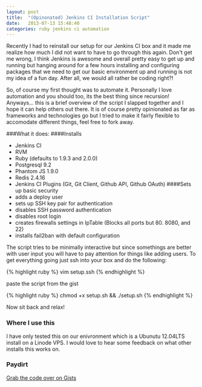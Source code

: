 ```yaml
---
layout: post
title:  "(Opinonated) Jenkins CI Installation Script"
date:   2013-07-13 15:48:40
categories: ruby jenkins ci automation
---
```

Recently I had to reinstall our setup for our Jenkins CI box and it made me
realize how much I did not want to have to go through this again. Don't get me
wrong, I think Jenkins is awesome and overall pretty easy to get up and running
but hanging around for a few hours installing and configuring packages that we
need to get our basic environment up and running is not my idea of a fun day.
After all, we would all rather be coding right?!

So, of course my first thought was to automate it. Personally I love automation
and you should too, its the best thing since recursion! Anyways... this is a
brief overview of the script I slapped together and I hope it can help others
out there. It is of course pretty opinionated as far as frameworks and
technologies go but I tried to make it fairly flexible to accomodate different
things, feel free to fork away.

###What it does:
####Installs
* Jenkins CI
* RVM
* Ruby (defaults to 1.9.3 and 2.0.0)
* Postgresql 9.2
* Phantom JS 1.9.0
* Redis 2.4.16
* Jenkins CI Plugins (Git, Git Client, Github API, Github OAuth)
####Sets up basic security
* adds a deploy user
* sets up SSH key pair for authentication
* disables SSH password authentication
* disables root login
* creates firewalls settings in IpTable (Blocks all ports but 80. 8080, and 22)
* installs fail2ban with default configuration

The script tries to be minimally interactive but since somethings are better
with user input you will have to pay attention for things like adding users.
To get everything going just ssh into your box and do the following:

{% highlight ruby %}
  vim setup.ssh
{% endhighlight %}

paste the script from the gist

{% highlight ruby %}
  chmod +x setup.sh && ./setup.sh
{% endhighlight %}

Now sit back and relax!

### Where I use this
I have only tested this on our enivronment which is a Ubunutu 12.04LTS install
on a Linode VPS. I would love to hear some feedback on what other installs this
works on. 

### Paydirt
[Grab the code over on Gists](https://gist.github.com/jasontruluck/5991940)

